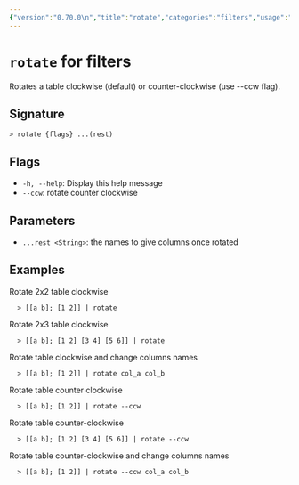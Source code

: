 ```yaml
---
{"version":"0.70.0\n","title":"rotate","categories":"filters","usage":"Rotates a table clockwise (default) or counter-clockwise (use --ccw flag).\n"}
---
```

<!-- THIS FILE IS GENERATED BY update_book_commands.cjs USING NUSHELL'S HELP COMMANDS.
REFRAIN FROM EDITING IT MANUALLY.-->
# <code>rotate</code> for filters

<div class='command-title'>Rotates a table clockwise (default) or counter-clockwise (use --ccw flag).</div>

## Signature

```> rotate {flags} ...(rest)```

## Flags

 * ```-h, --help```: Display this help message
 * ```--ccw```: rotate counter clockwise
## Parameters

 * ```...rest <String>```: the names to give columns once rotated
## Examples

  Rotate 2x2 table clockwise
```shell
  > [[a b]; [1 2]] | rotate
```
  Rotate 2x3 table clockwise
```shell
  > [[a b]; [1 2] [3 4] [5 6]] | rotate
```
  Rotate table clockwise and change columns names
```shell
  > [[a b]; [1 2]] | rotate col_a col_b
```
  Rotate table counter clockwise
```shell
  > [[a b]; [1 2]] | rotate --ccw
```
  Rotate table counter-clockwise
```shell
  > [[a b]; [1 2] [3 4] [5 6]] | rotate --ccw
```
  Rotate table counter-clockwise and change columns names
```shell
  > [[a b]; [1 2]] | rotate --ccw col_a col_b
```


